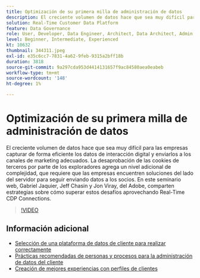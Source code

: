 ```yaml
---
title: Optimización de su primera milla de administración de datos
description: El creciente volumen de datos hace que sea muy difícil para las empresas capturar de manera eficiente los datos de interacción digital y enviarlos al marketing adecuado ... (Las descripciones deben tener entre 60 y 160 caracteres)
solution: Real-Time Customer Data Platform
feature: Data Governance
role: User, Developer, Data Engineer, Architect, Data Architect, Admin, Leader
level: Beginner, Intermediate, Experienced
kt: 10632
thumbnail: 344311.jpeg
exl-id: e35c6cc7-7831-4a62-9feb-9315a2bff18b
duration: 3818
source-git-commit: 9a297cda953d4414131657f9ac84580aea0eabeb
workflow-type: tm+mt
source-wordcount: '148'
ht-degree: 1%

---
```


# Optimización de su primera milla de administración de datos

El creciente volumen de datos hace que sea muy difícil para las empresas capturar de forma eficiente los datos de interacción digital y enviarlos a los canales de marketing adecuados. La desaprobación de las cookies de terceros por parte de los exploradores agrega un nivel adicional de complejidad, que requiere que las empresas encuentren soluciones del lado del servidor para seguir enviando datos a los socios. En este seminario web, Gabriel Jaquier, Jeff Chasin y Jon Viray, del Adobe, comparten estrategias sobre cómo superar estos desafíos aprovechando Real-Time CDP Connections.

>[!VIDEO](https://video.tv.adobe.com/v/344311/?quality=12&learn=on)

## Información adicional

* [Selección de una plataforma de datos de cliente para realizar correctamente](cdp-success.md)
* [Prácticas recomendadas de personas y procesos para la administración de datos del cliente](people-and-process.md)
* [Creación de mejores experiencias con perfiles de clientes](building-better-experiences-with-customer-profiles.md)
